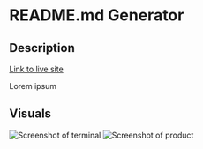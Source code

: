 # README.md Generator


## Description

[Link to live site](https://leighasteele.github.io/readme-generator/)

Lorem ipsum 


## Visuals

![Screenshot of terminal]()
![Screenshot of product]()